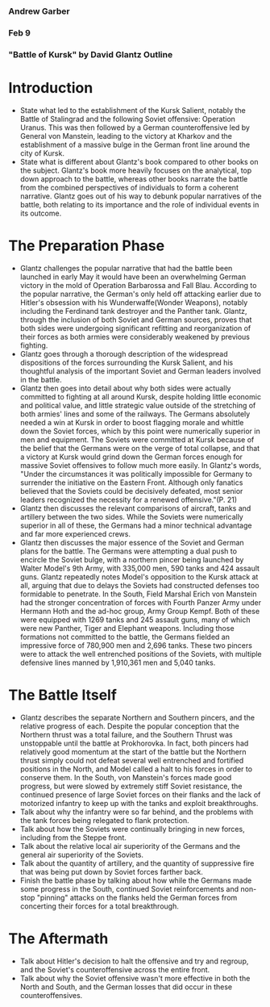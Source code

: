### Andrew Garber
### Feb 9
### "Battle of Kursk" by David Glantz Outline

# Introduction
 - State what led to the establishment of the Kursk Salient, notably the Battle of Stalingrad and the following Soviet offensive: Operation Uranus. This was then followed by a German counteroffensive led by General von Manstein, leading to the victory at Kharkov and the establishment of a massive bulge in the German front line around the city of Kursk.
 - State what is different about Glantz's book compared to other books on the subject. Glantz's book more heavily focuses on the analytical, top down approach to the battle, whereas other books narrate the battle from the combined perspectives of individuals to form a coherent narrative. Glantz goes out of his way to debunk popular narratives of the battle, both relating to its importance and the role of individual events in its outcome.

# The Preparation Phase
 - Glantz challenges the popular narrative that had the battle been launched in early May it would have been an overwhelming German victory in the mold of Operation Barbarossa and Fall Blau. According to the popular narrative, the German's only held off attacking earlier due to Hitler's obsession with his Wunderwaffe(Wonder Weapons), notably including the Ferdinand tank destroyer and the Panther tank. Glantz, through the inclusion of both Soviet and German sources, proves that both sides were undergoing significant refitting and reorganization of their forces as both armies were considerably weakened by previous fighting.
 - Glantz goes through a thorough description of the widespread dispositions of the forces surrounding the Kursk Salient, and his thoughtful analysis of the important Soviet and German leaders involved in the battle. 
 - Glantz then goes into detail about why both sides were actually committed to fighting at all around Kursk, despite holding little economic and political value, and little strategic value outside of the stretching of both armies' lines and some of the railways. The Germans absolutely needed a win at Kursk in order to boost flagging morale and whittle down the Soviet forces, which by this point were numerically superior in men and equipment. The Soviets were committed at Kursk because of the belief that the Germans were on the verge of total collapse, and that a victory at Kursk would grind down the German forces enough for massive Soviet offensives to follow much more easily. In Glantz's words, "Under the circumstances it was politically impossible for Germany to surrender the initiative on the Eastern Front. Although only fanatics believed that the Soviets could be decisively defeated, most senior leaders recognized the necessity for a renewed offensive."(P. 21)
 - Glantz then discusses the relevant comparisons of aircraft, tanks and artillery between the two sides. While the Soviets were numerically superior in all of these, the Germans had a minor technical advantage and far more experienced crews. 
 - Glantz then discusses the major essence of the Soviet and German plans for the battle. The Germans were attempting a dual push to encircle the Soviet bulge, with a northern pincer being launched by Walter Model's 9th Army, with 335,000 men, 590 tanks and 424 assault guns. Glantz repeatedly notes Model's opposition to the Kursk attack at all, arguing that due to delays the Soviets had constructed defenses too formidable to penetrate. In the South, Field Marshal Erich von Manstein had the stronger concentration of forces with Fourth Panzer Army under Hermann Hoth and the ad-hoc group, Army Group Kempf. Both of these were equipped with 1269 tanks and 245 assault guns, many of which were new Panther, Tiger and Elephant weapons. Including those formations not committed to the battle, the Germans fielded an impressive force of 780,900 men and 2,696 tanks. These two pincers were to attack the well entrenched positions of the Soviets, with multiple defensive lines manned by 1,910,361 men and 5,040 tanks.

# The Battle Itself
 - Glantz describes the separate Northern and Southern pincers, and the relative progress of each. Despite the popular conception that the Northern thrust was a total failure, and the Southern Thrust was unstoppable until the battle at Prokhorovka. In fact, both pincers had relatively good momentum at the start of the battle but the Northern thrust simply could not defeat several well entrenched and fortified positions in the North, and Model called a halt to his forces in order to conserve them. In the South, von Manstein's forces made good progress, but were slowed by extremely stiff Soviet resistance, the continued presence of large Soviet forces on their flanks and the lack of motorized infantry to keep up with the tanks and exploit breakthroughs.
 - Talk about why the infantry were so far behind, and the problems with the tank forces being relegated to flank protection. 
 - Talk about how the Soviets were continually bringing in new forces, including from the Steppe front.
 - Talk about the relative local air superiority of the Germans and the general air superiority of the Soviets.
 - Talk about the quantity of artillery, and the quantity of suppressive fire that was being put down by Soviet forces farther back.
 - Finish the battle phase by talking about how while the Germans made some progress in the South, continued Soviet reinforcements and non-stop "pinning" attacks on the flanks held the German forces from concerting their forces for a total breakthrough. 

# The Aftermath
 - Talk about Hitler's decision to halt the offensive and try and regroup, and the Soviet's counteroffensive across the entire front.
 - Talk about why the Soviet offensive wasn't more effective in both the North and South, and the German losses that did occur in these counteroffensives.